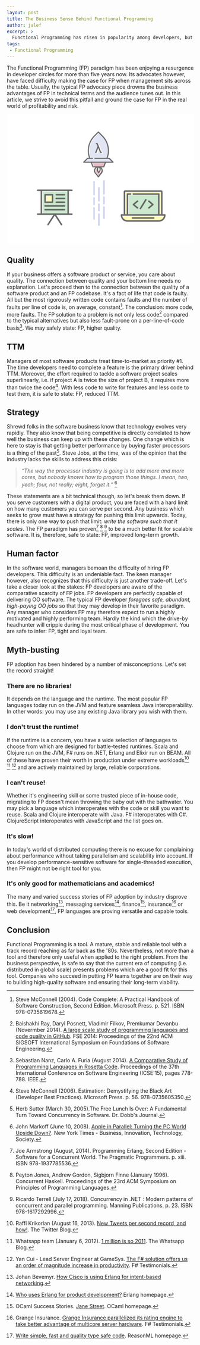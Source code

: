 ```yaml
---
layout: post
title: The Business Sense Behind Functional Programming
author: jalef
excerpt: >
  Functional Programming has risen in popularity among developers, but non-technical people still consider it to be too scientific. In this article we try to present the advantages of Functional Programming in a non-technical approach and explain why it makes sense businesswise.
tags:
 - Functional Programming
---
```


The Functional Programming (FP) paradigm has been enjoying a resurgence in developer circles for more than five years now. Its advocates however, have faced difficulty making the case for FP when management sits across the table. Usually, the typical FP advocacy piece drowns the business advantages of FP in technical terms and the audience tunes out. In this article, we strive to avoid this pitfall and ground the case for FP in the real world of profitability and risk.

![Functional Programming for Business](/img/the-business-sense-behind-functional-programming/functional-programming.jpg)

## Quality

If your business offers a software product or service, you care about quality. The connection between quality and your bottom line needs no explanation. Let's proceed then to the connection between the quality of a software product and an FP codebase. It's a fact of life that code is faulty. All but the most rigorously written code contains faults and the number of faults per line of code is, on average, constant[^1]. The conclusion: more code, more faults. The FP solution to a problem is not only less code[^2] compared to the typical alternatives but also less fault-prone on a per-line-of-code basis[^3]. We may safely state: FP, higher quality.

## TTM

Managers of most software products treat time-to-market as priority #1. The time developers need to complete a feature is the primary driver behind TTM. Moreover, the effort required to tackle a software project scales superlinearly, i.e. if project A is twice the size of project B, it requires more than twice the code[^4]. With less code to write for features and less code to test them, it is safe to state: FP, reduced TTM.

## Strategy

Shrewd folks in the software business know that technology evolves very rapidly. They also know that being competitive is directly correlated to how well the business can keep up with these changes. One change which is here to stay is that getting better performance by buying faster processors is a thing of the past[^5]. Steve Jobs, at the time, was of the opinion that the industry lacks the skills to address this crisis:

>*“The way the processor industry is going is to add more and more cores, but nobody knows how to program those things. I mean, two, yeah; four, not really; eight, forget it.”* [^6]

These statements are a bit technical though, so let's break them down. If you serve customers with a digital product, you are faced with a hard limit on how many customers you can serve per second. Any business which seeks to grow must have a strategy for pushing this limit upwards. Today, there is only one way to push that limit: *write the software such that it scales*.
The FP paradigm has proven[^7] [^8] [^9] to be a much better fit for scalable software. It is, therefore, safe to state: FP, improved long-term growth.

## Human factor

In the software world, managers bemoan the difficulty of hiring FP developers. This difficulty is an undeniable fact. The keen manager however, also recognizes that this difficulty is just another trade-off. Let's take a closer look at the stakes: FP developers are aware of the comparative scarcity of FP jobs. FP developers are perfectly capable of delivering OO software. The typical FP developer *foregoes safe, abundant, high-paying OO jobs* so that they may develop in their favorite paradigm. Any manager who considers FP may therefore expect to run a highly motivated and highly performing team. Hardly the kind which the drive-by headhunter will cripple during the most critical phase of development. You are safe to infer: FP, tight and loyal team.

## Myth-busting

FP adoption has been hindered by a number of misconceptions. Let's set the record straight!

### There are no libraries!
It depends on the language and the runtime. The most popular FP languages today run on the JVM and feature seamless Java interoperability. In other words: you may use any existing Java library you wish with them.

### I don't trust the runtime!
If the runtime is a concern, you have a wide selection of languages to choose from which are designed for battle-tested runtimes. Scala and Clojure run on the JVM, F# runs on .NET, Erlang and Elixir run on BEAM. All of these have proven their worth in production under extreme workloads[^10] [^11] [^12] and are actively maintained by large, reliable corporations.

### I can't reuse!
Whether it's engineering skill or some trusted piece of in-house code, migrating to FP doesn't mean throwing the baby out with the bathwater. You may pick a language which interoperates with the code or skill you want to reuse. Scala and Clojure interoperate with Java. F# interoperates with C#. ClojureScript interoperates with JavaScript and the list goes on.

### It's slow!
In today's world of distributed computing there is no excuse for complaining about performance without taking parallelism and scalability into account. If you develop performance-sensitive software for single-threaded execution, then FP might not be right tool for you.

### It's only good for mathematicians and academics!
The many and varied success stories of FP adoption by industry disprove this. Be it networking[^13], messaging services[^14], finance[^15], insurance[^16] or web development[^17], FP languages are proving versatile and capable tools.

## Conclusion
Functional Programming is a tool. A mature, stable and reliable tool with a track record reaching as far back as the '80s. Nevertheless, not more than a tool and therefore only useful when applied to the right problem. From the business perspective, is safe to say that the current era of computing (i.e. distributed in global scale) presents problems which are a good fit for this tool. Companies who succeed in putting FP teams together are on their way to building high-quality software and ensuring their long-term viability.

[^1]: Steve McConnell (2004). Code Complete: A Practical Handbook of Software Construction, Second Edition. Microsoft Press. p. 521. ISBN 978-0735619678.
[^2]: Baishakhi Ray, Daryl Posnett, Vladimir Filkov, Premkumar Devanbu (Novermber 2014). [A large scale study of programming languages and code quality in GitHub](https://dl.acm.org/doi/10.1145/2635868.2635922). FSE 2014: Proceedings of the 22nd ACM SIGSOFT International Symposium on Foundations of Software Engineering.
[^3]: Sebastian Nanz, Carlo A. Furia (August 2014). [A Comparative Study of Programming Languages in Rosetta Code](https://arxiv.org/abs/1409.0252). Proceedings of the 37th International Conference on Software Engineering (ICSE'15), pages 778-788. IEEE.
[^4]: Steve McConnell (2006). Estimation: Demystifying the Black Art (Developer Best Practices). Microsoft Press. p. 56. 978-0735605350.
[^5]: Herb Sutter (March 30, 2005).The Free Lunch Is Over: A Fundamental Turn Toward Concurrency in Software. Dr. Dobb's Journal.
[^6]: John Markoff (June 10, 2008). [Apple in Parallel: Turning the PC World Upside Down?](https://bits.blogs.nytimes.com/2008/06/10/apple-in-parallel-turning-the-pc-world-upside-down). New York Times - Business, Innovation, Technology, Society.
[^7]: Joe Armstrong (August, 2014). Programming Erlang, Second Edition - Software for a Concurrent World. The Pragmatic Programmers. p. xiii. ISBN 978-1937785536.
[^8]: Peyton Jones, Andrew Gordon, Sigbjorn Finne (January 1996). Concurrent Haskell. Proceedings of the 23rd ACM Symposium on Principles of Programming Languages.
[^9]: Ricardo Terrell (July 17, 2018). Concurrency in .NET : Modern patterns of concurrent and parallel programming. Manning Publications. p. 23. ISBN 978-1617292996.
[^10]: Raffi Krikorian (August 16, 2013). [New Tweets per second record, and how!](https://blog.twitter.com/engineering/en_us/a/2013/new-tweets-per-second-record-and-how.html). The Twitter Blog.
[^11]: Whatsapp team (January 6, 2012). [1 million is so 2011](https://blog.whatsapp.com/1-million-is-so-2011). The Whatsapp Blog.
[^12]: Yan Cui - Lead Server Engineer at GameSys. [The F# solution offers us an order of magnitude increase in productivity](https://fsharp.org/testimonials/#yan-cui). F# Testimonials.
[^13]: Johan Bevemyr. [How Cisco is using Erlang for intent-based networking](https://codesync.global/media/https-youtu-be-077-xjv6plq/).
[^14]: [Who uses Erlang for product development?](http://erlang.org/faq/introduction.html) Erlang homepage.
[^15]: OCaml Success Stories. [Jane Street](https://ocaml.org/learn/success.html#Jane-Street). OCaml homepage.
[^16]: Grange Insurance. [Grange Insurance parallelized its rating engine to take better advantage of multicore server hardware](https://fsharp.org/testimonials/#grange-insurance-1). F# Testimonials.
[^17]: [Write simple, fast and quality type safe code](https://reasonml.github.io/). ReasonML homepage.
